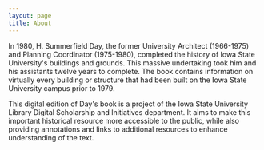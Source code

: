 ```yaml
---
layout: page
title: About
---
```


In 1980, H. Summerfield Day, the former University Architect (1966-1975) and Planning Coordinator (1975-1980), completed the history of Iowa State University's buildings and grounds. This massive undertaking took him and his assistants twelve years to complete. The book contains information on virtually every building or structure that had been built on the Iowa State University campus prior to 1979.

This digital edition of Day's book is a project of the Iowa State University Library Digital Scholarship and Initiatives department. It aims to make this important historical resource more accessible to the public, while also providing annotations and links to additional resources to enhance understanding of the text.